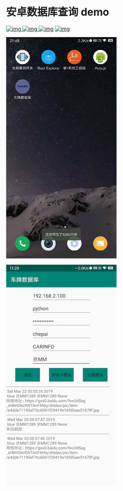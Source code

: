 # 安卓数据库查询 demo
[![img](https://img.shields.io/github/stars/jinmu333/android_sql.svg?logoColor=blue&style=for-the-badge)
![img](https://img.shields.io/github/forks/jinmu333/android_sql.svg?logoColor=blue&style=for-the-badge)
![img](https://img.shields.io/github/last-commit/jinmu333/android_sql.svg?color=blue&style=for-the-badge)](https://github.com/jinmu333/android_sql)
[![img](https://img.shields.io/badge/link-996.icu-red.svg?style=for-the-badge)](https://github.com/996icu/996.ICU)

![demo](pic/2.gif)   

![demo](pic/demo.png)  
